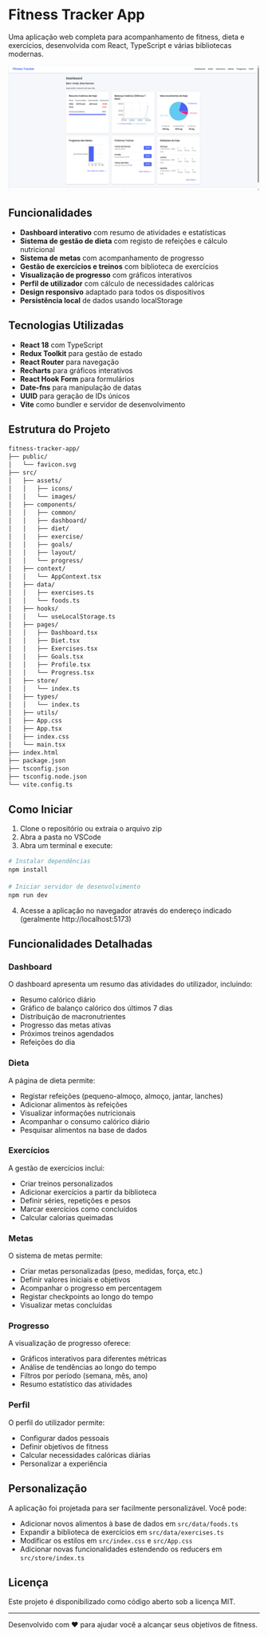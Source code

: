 # Fitness Tracker App

Uma aplicação web completa para acompanhamento de fitness, dieta e exercícios, desenvolvida com React, TypeScript e várias bibliotecas modernas.


![Dashboard Preview](./fitness-tracker-app-src/src/assets/images/fitness.png)
## Funcionalidades

- **Dashboard interativo** com resumo de atividades e estatísticas
- **Sistema de gestão de dieta** com registo de refeições e cálculo nutricional
- **Sistema de metas** com acompanhamento de progresso
- **Gestão de exercícios e treinos** com biblioteca de exercícios
- **Visualização de progresso** com gráficos interativos
- **Perfil de utilizador** com cálculo de necessidades calóricas
- **Design responsivo** adaptado para todos os dispositivos
- **Persistência local** de dados usando localStorage

## Tecnologias Utilizadas

- **React 18** com TypeScript
- **Redux Toolkit** para gestão de estado
- **React Router** para navegação
- **Recharts** para gráficos interativos
- **React Hook Form** para formulários
- **Date-fns** para manipulação de datas
- **UUID** para geração de IDs únicos
- **Vite** como bundler e servidor de desenvolvimento

## Estrutura do Projeto

```
fitness-tracker-app/
├── public/
│   └── favicon.svg
├── src/
│   ├── assets/
│   │   ├── icons/
│   │   └── images/
│   ├── components/
│   │   ├── common/
│   │   ├── dashboard/
│   │   ├── diet/
│   │   ├── exercise/
│   │   ├── goals/
│   │   ├── layout/
│   │   └── progress/
│   ├── context/
│   │   └── AppContext.tsx
│   ├── data/
│   │   ├── exercises.ts
│   │   └── foods.ts
│   ├── hooks/
│   │   └── useLocalStorage.ts
│   ├── pages/
│   │   ├── Dashboard.tsx
│   │   ├── Diet.tsx
│   │   ├── Exercises.tsx
│   │   ├── Goals.tsx
│   │   ├── Profile.tsx
│   │   └── Progress.tsx
│   ├── store/
│   │   └── index.ts
│   ├── types/
│   │   └── index.ts
│   ├── utils/
│   ├── App.css
│   ├── App.tsx
│   ├── index.css
│   └── main.tsx
├── index.html
├── package.json
├── tsconfig.json
├── tsconfig.node.json
└── vite.config.ts
```

## Como Iniciar

1. Clone o repositório ou extraia o arquivo zip
2. Abra a pasta no VSCode
3. Abra um terminal e execute:

```bash
# Instalar dependências
npm install

# Iniciar servidor de desenvolvimento
npm run dev
```

4. Acesse a aplicação no navegador através do endereço indicado (geralmente http://localhost:5173)

## Funcionalidades Detalhadas

### Dashboard

O dashboard apresenta um resumo das atividades do utilizador, incluindo:
- Resumo calórico diário
- Gráfico de balanço calórico dos últimos 7 dias
- Distribuição de macronutrientes
- Progresso das metas ativas
- Próximos treinos agendados
- Refeições do dia

### Dieta

A página de dieta permite:
- Registar refeições (pequeno-almoço, almoço, jantar, lanches)
- Adicionar alimentos às refeições
- Visualizar informações nutricionais
- Acompanhar o consumo calórico diário
- Pesquisar alimentos na base de dados

### Exercícios

A gestão de exercícios inclui:
- Criar treinos personalizados
- Adicionar exercícios a partir da biblioteca
- Definir séries, repetições e pesos
- Marcar exercícios como concluídos
- Calcular calorias queimadas

### Metas

O sistema de metas permite:
- Criar metas personalizadas (peso, medidas, força, etc.)
- Definir valores iniciais e objetivos
- Acompanhar o progresso em percentagem
- Registar checkpoints ao longo do tempo
- Visualizar metas concluídas

### Progresso

A visualização de progresso oferece:
- Gráficos interativos para diferentes métricas
- Análise de tendências ao longo do tempo
- Filtros por período (semana, mês, ano)
- Resumo estatístico das atividades

### Perfil

O perfil do utilizador permite:
- Configurar dados pessoais
- Definir objetivos de fitness
- Calcular necessidades calóricas diárias
- Personalizar a experiência

## Personalização

A aplicação foi projetada para ser facilmente personalizável. Você pode:
- Adicionar novos alimentos à base de dados em `src/data/foods.ts`
- Expandir a biblioteca de exercícios em `src/data/exercises.ts`
- Modificar os estilos em `src/index.css` e `src/App.css`
- Adicionar novas funcionalidades estendendo os reducers em `src/store/index.ts`

## Licença

Este projeto é disponibilizado como código aberto sob a licença MIT.

---

Desenvolvido com ❤️ para ajudar você a alcançar seus objetivos de fitness.
